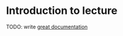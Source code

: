# Introduction to lecture

TODO: write [great documentation](http://jacobian.org/writing/what-to-write/)
